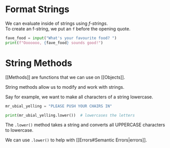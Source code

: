 # Format Strings
We can evaluate inside of strings using *f-strings*.  
To create an f-string, we put an `f` before the opening quote.

```python
fave_food = input("What's your favourite food? ")
print(f"Ooooooo, {fave_food} sounds good!")
```

# String Methods

[[Methods]] are functions that we can use on [[Objects]].

String methods allow us to modify and work with strings.

Say for example, we want to make all characters of a string
lowercase.

```python
mr_ubial_yelling = "PLEASE PUSH YOUR CHAIRS IN"

print(mr_ubial_yelling.lower())  # lowercases the letters
```

The `.lower()` method takes a string and converts all UPPERCASE
characters to lowercase.

We can use `.lower()` to help with [[Errors#Semantic Errors|errors]].
